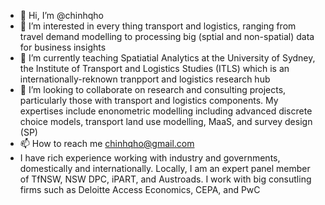 - 👋 Hi, I’m @chinhqho
- 👀 I’m interested in every thing transport and logistics, ranging from travel demand modelling to processing big (sptial and non-spatial) data for business insights
- 🌱 I’m currently teaching Spatiatial Analytics at the University of Sydney, the Institute of Transport and Logistics Studies (ITLS) which is an internationally-reknown tranpport and logistics research hub
- 💞️ I’m looking to collaborate on research and consulting projects, particularly those with transport and logistics components. My expertises include enonometric modelling including advanced discrete choice models, transport land use modelling, MaaS, and survey design (SP) 
- 📫 How to reach me chinhqho@gmail.com
- I have rich experience working with industry and governments, domestically and internationally. Locally, I am an expert panel member of TfNSW, NSW DPC, iPART, and Austroads. I work with big consutling firms such as Deloitte Access Economics, CEPA, and PwC     
<!---
chinhqho/chinhqho is a ✨ special ✨ repository because its `README.md` (this file) appears on your GitHub profile.
You can click the Preview link to take a look at your changes.
--->
